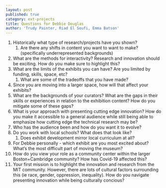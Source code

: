 ```yaml
---
layout: post
published: true
category: ext-projects
title: Questions for Debbie Douglas
author: 'Trudy Painter, Riad El Soufi, Emma Batson'
---
```

1. Historically what type of research/projects have you shown? 
    1. Are there any shifts in content you want to want to make? (specifically underrepresented backgrounds)
2. What are the methods for interactivity? Research and innovation should be exciting. How do you make sure to highlight this?
3. What are the limits of the exhibits you can have? Are you limited by funding, skills, space, etc? 
    1. What are some of the tradeoffs that you have made?
4. Since you are moving into a larger space, how will that affect your exhibits?
5. What are the backgrounds of your curators? What are the gaps in their skills or experiences in relation to the exhibition content? How do you mitigate some of these gaps?
6. What is your approach with presenting cutting edge innovation? How do you make it accessible to a general audience while still being able to emphasize how cutting edge the technical research may be?
7. Who has the audience been and how do you want it to evolve? 
8. Do you work with local schools? What does that look like?
    1. Does exhibit development mirror local curriculum at all?
9. For Debbie personally - which exhibit are you most excited about? What’s the most difficult part of moving the museum?
10. How do you view your role as a community center within the larger Boston+Cambridge community? How has Covid-19 affected this?
11. Your first mission is to highlight the innovation and research from the MIT community. However, there are lots of cultural factors surrounding this (ie race, gender, oppression, inequality). How do you navigate presenting innovation while being culturally concious?

